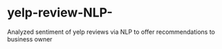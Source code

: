 # yelp-review-NLP-
Analyzed sentiment of yelp reviews via NLP to offer recommendations to business owner 
